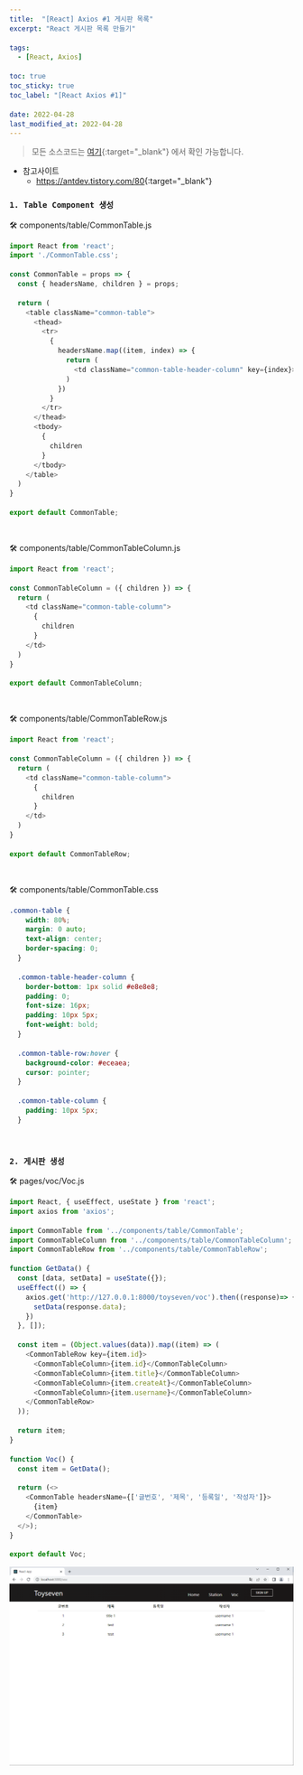 ```yaml
---
title:  "[React] Axios #1 게시판 목록"
excerpt: "React 게시판 목록 만들기"

tags:
  - [React, Axios]

toc: true
toc_sticky: true
toc_label: "[React Axios #1]"
 
date: 2022-04-28
last_modified_at: 2022-04-28
---
```


> 모든 소스코드는 [여기](https://github.com/ymkmoon/toyseven-react){:target="_blank"} 에서 확인 가능합니다.

- 참고사이트
  - <https://antdev.tistory.com/80>{:target="_blank"}

### ``1. Table Component 생성``

🛠 components/table/CommonTable.js

```js
import React from 'react';
import './CommonTable.css';

const CommonTable = props => {
  const { headersName, children } = props;

  return (
    <table className="common-table">
      <thead>
        <tr>
          {
            headersName.map((item, index) => {
              return (
                <td className="common-table-header-column" key={index}>{ item }</td>
              )
            })
          }
        </tr>
      </thead>
      <tbody>
        {
          children
        }
      </tbody>
    </table>
  )
}

export default CommonTable;
```

<br>

🛠 components/table/CommonTableColumn.js

```js
import React from 'react';

const CommonTableColumn = ({ children }) => {
  return (
    <td className="common-table-column">
      {
        children
      }
    </td>
  )
}

export default CommonTableColumn;
```

<br>

🛠 components/table/CommonTableRow.js

```js
import React from 'react';

const CommonTableColumn = ({ children }) => {
  return (
    <td className="common-table-column">
      {
        children
      }
    </td>
  )
}

export default CommonTableRow;
```

<br>

🛠 components/table/CommonTable.css

```css
.common-table {
    width: 80%;
    margin: 0 auto;
    text-align: center;
    border-spacing: 0;
  }
  
  .common-table-header-column {
    border-bottom: 1px solid #e8e8e8;
    padding: 0;
    font-size: 16px;
    padding: 10px 5px;
    font-weight: bold;
  }
  
  .common-table-row:hover {
    background-color: #eceaea;
    cursor: pointer;
  }
  
  .common-table-column {
    padding: 10px 5px;
  }
```


<br>

### ``2. 게시판 생성``

🛠 pages/voc/Voc.js

```js
import React, { useEffect, useState } from 'react';
import axios from 'axios';

import CommonTable from '../components/table/CommonTable';
import CommonTableColumn from '../components/table/CommonTableColumn';
import CommonTableRow from '../components/table/CommonTableRow';

function GetData() {
  const [data, setData] = useState({});
  useEffect(() => {
    axios.get('http://127.0.0.1:8000/toyseven/voc').then((response)=> {
      setData(response.data);
    })
  }, []);

  const item = (Object.values(data)).map((item) => (
    <CommonTableRow key={item.id}>
      <CommonTableColumn>{item.id}</CommonTableColumn>
      <CommonTableColumn>{item.title}</CommonTableColumn>
      <CommonTableColumn>{item.createAt}</CommonTableColumn>
      <CommonTableColumn>{item.username}</CommonTableColumn>
    </CommonTableRow>
  ));

  return item;
}

function Voc() {
  const item = GetData();

  return (<>
    <CommonTable headersName={['글번호', '제목', '등록일', '작성자']}>
      {item}
    </CommonTable>
  </>);
}
  
export default Voc;
```

![React](/assets/image/react/React_toyseven_react_06.PNG)